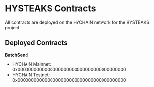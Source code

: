 # HYSTEAKS Contracts

All contracts are deployed on the HYCHAIN network for the HYSTEAKS project.

## Deployed Contracts

__BatchSend__
- HYCHAIN Mainnet: 0x0000000000000000000000000000000000000000
- HYCHAIN Testnet: 0x0000000000000000000000000000000000000000
